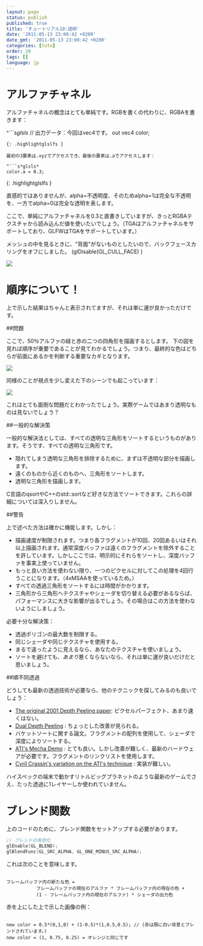 ```yaml
---
layout: page
status: publish
published: true
title: 'チュートリアル10:透明'
date: '2011-05-13 23:00:42 +0200'
date_gmt: '2011-05-13 23:00:42 +0200'
categories: [tuto]
order: 20
tags: []
language: jp
---
```


# アルファチャネル

アルファチャネルの概念はとても単純です。RGBを書くの代わりに、RGBAを書きます：

^```s*glsls*
// 出力データ：今回はvec4です。
out vec4 color;
```
{: .highlightglslfs }

最初の3要素は.xyzでアクセスでき、最後の要素は.aでアクセスします：

^```s*glsls*
color.a = 0.3;
```
{: .highlightglslfs }

直感的ではありませんが、alpha=不透明度、そのためalpha=1は完全な不透明を、一方でalpha=0は完全な透明を表します。

ここで、単純にアルファチャネルを0.3と直書きしていますが、きっとRGBAテクスチャから読み込んだ値を使いたいでしょう。（TGAはアルファチャネルをサポートしており、GLFWはTGAをサポートしています。）

メッシュの中を見るときに、"背面"がないものとしたいので、バックフェースカリングをオフにしました。 (glDisable(GL_CULL_FACE) )

![]({{site.baseurl}}/assets/images/tuto-10-transparency/transparencyok.png)


# 順序について！

上で示した結果はちゃんと表示されてますが、それは単に運が良かっただけです。

##問題

ここで、50％アルファの緑と赤の二つの四角形を描画するとします。 下の図を見れば順序が重要であることが見てわかるでしょう。つまり、最終的な色はどちらが前面にあるかを判断する重要なカギとなります。

![]({{site.baseurl}}/assets/images/tuto-10-transparency/transparencyorder.png)


同様のことが視点を少し変えた下のシーンでも起こっています：

![]({{site.baseurl}}/assets/images/tuto-10-transparency/transparencybad.png)


これはとても面倒な問題だとわかったでしょう。実際ゲームではあまり透明なものは見ないでしょう？

##一般的な解決策

一般的な解決法としては、すべての透明な三角形をソートするというものがあります。そうです、すべての透明な三角形です。

* 隠れてしまう透明な三角形を排除するために、まずは不透明な部分を描画します。
* 遠くのものから近くのものへ、三角形をソートします。
* 透明な三角形を描画します。

C言語のqsortやC++のstd::sortなど好きな方法でソートできます。これらの詳細については深入りしません。

##警告

上で述べた方法は確かに機能します。しかし：

* 描画速度が制限されます。つまり各フラグメントが10回、20回あるいはそれ以上描画されます。通常深度バッファは遠くのフラグメントを除外することを許しています。しかしここでは、明示的にそれらをソートし、深度バッファを事実上使っていません。
* もっと良い方法を使わない限り、一つのピクセルに対してこの処理を4回行うことになります。（4xMSAAを使っているため。）
* すべての透過三角形をソートするには時間がかかります。
* 三角形から三角形へテクスチャやシェーダを切り替える必要があるならば、パフォーマンスに大きな影響が出るでしょう。その場合はこの方法を使わないようにしましょう。

必要十分な解決策：

* 透過ポリゴンの最大数を制限する。
* 同じシェーダや同じテクスチャを使用する。
* まるで違ったように見えるなら、あなたのテクスチャを使いましょう。
* ソートを避けても、*あまり*悪くならないなら、それは単に運が良いだけだと思いましょう。


##順不同透過

どうしても最新の透過技術が必要なら、他のテクニックを探してみるのも良いでしょう：

* [The original 2001 Depth Peeling paper](http://citeseerx.ist.psu.edu/viewdoc/download?doi=10.1.1.18.9286&rep=rep1&type=pdf): ピクセルパーフェクト、あまり速くはない。
* [Dual Depth Peeling](http://developer.download.nvidia.com/SDK/10/opengl/src/dual_depth_peeling/doc/DualDepthPeeling.pdf) : ちょっとした改善が見られる。
* バケットソートに関する論文。フラグメントの配列を使用して、シェーダで深度によりソートする。
* [ATI's Mecha Demo](http://fr.slideshare.net/hgruen/oit-and-indirect-illumination-using-dx11-linked-lists) : とても良い。しかし改善が難しく、最新のハードウェアが必要です。フラグメントのリンクリストを使用します。
* [Cyril Crassin's variation on the ATI's  technique](http://blog.icare3d.org/2010/07/opengl-40-abuffer-v20-linked-lists-of.html) : 実装が難しい。

ハイスペックの端末で動かすリトルビッグプラネットのような最新のゲームでさえ、たった透過に1レイヤーしか使われていません。

# ブレンド関数

上のコードのために、ブレンド関数をセットアップする必要があります。

``` cpp
// ブレンドの有効化
glEnable(GL_BLEND);
glBlendFunc(GL_SRC_ALPHA, GL_ONE_MINUS_SRC_ALPHA);
```

これは次のことを意味します。
```

フレームバッファ内の新たな色 =
           フレームバッファの現在のアルファ * フレームバッファ内の現在の色 +
           (1 - フレームバッファ内の現在のアルファ) * シェーダの出力色
```

赤を上にした上で示した画像の例：
```

new color = 0.5*(0,1,0) + (1-0.5)*(1,0.5,0.5); // (赤は既に白い背景とブレンドされています。)
new color = (1, 0.75, 0.25) = オレンジと同じです
```

 
